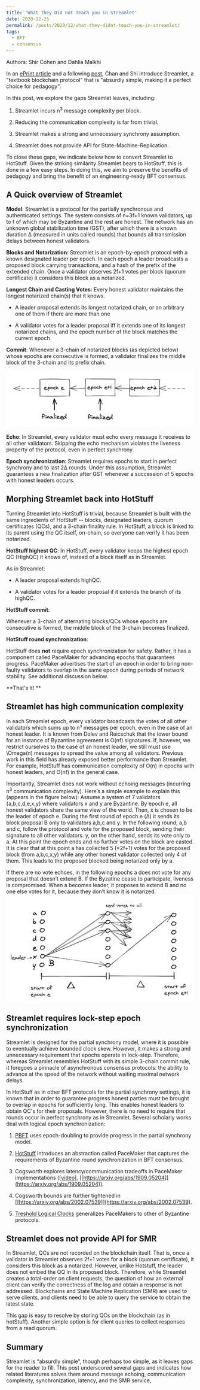 ```yaml
---
title: 'What They Did not Teach you in Streamlet'
date: 2020-12-25
permalink: /posts/2020/12/what-they-didnt-teach-you-in-streamlet/
tags:
  - BFT
  - consensus
---
```



Authors: Shir Cohen and Dahlia Malkhi

In an [ePrint article](https://eprint.iacr.org/2020/088.pdf) and a following [post](https://decentralizedthoughts.github.io/2020-05-14-streamlet/), Chan and Shi introduce Streamlet, a "textbook blockchain protocol" that is "absurdly simple, making it a perfect choice for pedagogy".

In this post, we explore the gaps Streamlet leaves, including:

1.  Streamlet incurs n<sup>3</sup> message complexity per block.
    
2.  Reducing the communication complexity is far from trivial.
    
3.  Streamlet makes a strong and unnecessary synchrony assumption.
    
4.  Streamlet does not provide API for State-Machine-Replication.  
      
To close these gaps, we indicate below how to convert Streamlet to HotStuff.
Given the striking similarity Streamlet bears to HotStuff, this is done in a few easy steps.
In doing this, we aim to preserve the benefits of pedagogy and bring the benefit of an engineering-ready BFT consensus. 

## A Quick overview of Streamlet

**Model**: Streamlet is a protocol for the partially synchronous and authenticated settings. The system consists of n=3f+1 known validators, up to f of which may be Byzantine and the rest are honest. The network has an unknown global stabilization time (GST), after which there is a known duration Δ (measured in units called rounds) that bounds all transmission delays between honest validators.

**Blocks and Notarization**: Streamlet is an epoch-by-epoch protocol with a known designated leader per epoch. In each epoch a leader broadcasts a proposed block carrying transactions, and a hash of the prefix of the extended chain. Once a validator observes 2f+1 votes per block (quorum certificate) it considers this block as a notarized. 

**Longest Chain and Casting Votes**: Every honest validator maintains the longest notarized chain(s) that it knows.

-   A leader proposal extends its longest notarized chain, or an arbitrary one of them if there are more than one
    
-   A validator votes for a leader proposal iff it extends one of its longest notarized chains, and the epoch number of the block matches the current epoch
    

**Commit**: Whenever a 3-chain of notarized blocks (as depicted below) whose epochs are consecutive is formed, a validator finalizes the middle block of the 3-chain and its prefix chain.

  



![](/images/streamlet1.png)

**Echo**: In Streamlet, every validator must echo every message it receives to all other validators. Skipping the echo mechanism violates the liveness property of the protocol, even in perfect synchrony.

**Epoch synchronization**: Streamlet requires epochs to start in perfect synchrony and to last 2Δ rounds. Under this assumption, Streamlet guarantees a new finalization after GST whenever a succession of 5 epochs with honest leaders occurs.

## Morphing Streamlet back into HotStuff

Turning Streamlet into HotStuff is trivial, because Streamlet is built with the same ingredients of HotStuff -- blocks, designated leaders, quorum certificates (QCs), and a 3-chain finality rule. In HotStuff, a block is linked to its parent using the QC itself, on-chain, so everyone can verify it has been notarized.

**HotStuff highest QC**: In HotStuff, every validator keeps the highest epoch QC (HighQC) it knows of, instead of a block itself as in Streamlet.

As in Streamlet:

-   A leader proposal extends highQC.
    
-   A validator votes for a leader proposal if it extends the branch of its highQC.
    

**HotStuff commit**:

Whenever a 3-chain of alternating blocks/QCs whose epochs are consecutive is formed, the middle block of the 3-chain becomes finalized.

**HotStuff round synchronization**:

HotStuff does **not** require epoch synchronization for safety. Rather, it has a component called PaceMaker for advancing epochs that guarantees progress. PaceMaker advertises the start of an epoch in order to bring non-faulty validators to overlap in the same epoch during periods of network stability. See additional discussion below.

**That's it! **

## Streamlet has high communication complexity

In each Streamlet epoch, every validator broadcasts the votes of all other validators which sums up to n³ messages per epoch, even in the case of an honest leader. It is known from Dolev and Reicschuk that the lower bound for an instance of Byzantine agreement is O(nf) signatures. If, however, we restrict ourselves to the case of an honest leader, we still must use \Omega(n) messages to spread the value among all validators. Previous work in this field has already exposed better performance than Streamlet. For example, HotStuff has communication complexity of O(n) in epochs with honest leaders, and O(nf) in the general case.

Importantly, Streamlet does not work without echoing messages (incurring n<sup>3</sup> communication complexity). Here’s a simple example to explain this (appears in the figure below): Assume a system of 7 validators {a,b,c,d,e,x,y} where validators x and y are Byzantine. By epoch e, all honest validators share the same view of the world. Then, x is chosen to be the leader of epoch e. During the first round of epoch e (Δ) it sends its block proposal B only to validators a,b,c and y. In the following round, a,b and c, follow the protocol and vote for the proposed block, sending their signature to all other validators. y, on the other hand, sends its vote only to a. At this point the epoch ends and no further votes on the block are casted. It is clear that at this point a has collected 5 (=2f+1) votes for the proposed block (from a,b,c,x,y) while any other honest validator collected only 4 of them. This leads to the proposed blocked being notarized only by a.

If there are no vote echoes, in the following epochs a does not vote for any proposal that doesn’t extend B. If the Byzatine cease to participate, liveness is compromised. When a becomes leader, it proposes to extend B and no one else votes for it, because they don’t know it is notarized.
![](/images/streamlet2.png)

## Streamlet requires lock-step epoch synchronization

Streamlet is designed for the partial synchrony model, where it is possible to eventually achieve bounded clock skew. However, it makes a strong and unnecessary requirement that epochs operate in lock-step. Therefore, whereas Streamlet resembles HotStuff with its simple 3-chain commit rule, it foregoes a pinnacle of asynchronous consensus protocols: the ability to advance at the speed of the network without waiting maximal network delays.

In HotStuff as in other BFT protocols for the partial synchrony settings, it is known that in order to guarantee progress honest parties must be brought to overlap in epochs for sufficiently long. This enables honest leaders to obtain QC's for their proposals. However, there is no need to require that rounds occur in perfect synchrony as in Streamlet. Several scholarly works deal with logical epoch synchronization:

1.  [PBFT](http://pmg.csail.mit.edu/papers/osdi99.pdf) uses epoch-doubling to provide progress in the partial synchrony model.
    
2.  [HotStuff](https://dahliamalkhi.wordpress.com/2018/10/24/hotstuff-three-chain-rules/) introduces an abstraction called PaceMaker that captures the requirements of Byzantine round synchronization in BFT consensus.
    
3.  Cogsworth explores latency/communication tradeoffs in PaceMaker implementations ([[video]](https://www.youtube.com/watch?v=m6cmz1oejsw), [[https://arxiv.org/abs/1909.05204]](https://arxiv.org/abs/1909.05204)).
    
4.  Cogsworth bounds are further tightened in [[https://arxiv.org/abs/2002.07539]](https://arxiv.org/abs/2002.07539).
    
5.  [Treshold Logical Clocks](https://arxiv.org/abs/1907.07010) generalizes PaceMakers to other of Byzantine protocols.
    

## Streamlet does not provide API for SMR

  
In Streamlet, QCs are not recorded on the blockchain itself. That is,
once a validator in Streamlet observes 2f+1 votes for a block (quorum certificate), it considers this block as a notarized. However, unlike Hotstuff, the leader does not embed the QQ in its proposed block.
Therefore, while Streamlet creates a total-order on client requests, the question of how an external client can verify the correctness of the log and obtain a response is not addressed. 
Blockchains and State Machine Replication (SMR) are used to serve clients, and clients need to be able to query the service to obtain the latest state. 

This gap is easy to resolve by storing QCs on the blockchain (as in hotStuff). Another simple option is for client queries to collect responses from a read quorum.

## Summary

Streamlet is “absurdly simple", though perhaps too simple, as it leaves gaps for the reader to fill. This post underscored several gaps and indicates how related literatures solves them around message echoing, communication complexity, synchronization, latency, and the SMR service, 


